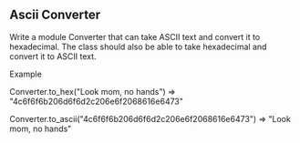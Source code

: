 ## Ascii Converter
Write a module Converter that can take ASCII text and convert it to hexadecimal. The class should also be able to take hexadecimal and convert it to ASCII text.

Example

Converter.to_hex("Look mom, no hands")
=> "4c6f6f6b206d6f6d2c206e6f2068616e6473"

Converter.to_ascii("4c6f6f6b206d6f6d2c206e6f2068616e6473")
=> "Look mom, no hands"
